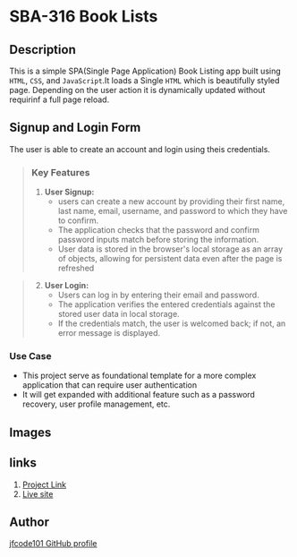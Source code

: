 # **SBA-316 Book Lists**

## Description

This is a simple SPA(Single Page Application) Book Listing app built using `HTML`, `CSS`, and `JavaScript`.It loads a Single `HTML` which is beautifully styled page. Depending on the user action it is dynamically updated without requirinf a full page reload.

##  Signup and Login Form

The user is able to create an account and login using theis credentials.

> ### Key Features
>   1. **User Signup:**
>        - users can create a new account by providing their first name, last name, email, username, and password to which they have to confirm.
>        - The application checks that the password and confirm password inputs match before storing the information.
>        - User data is stored in the browser's local storage as an array of objects, allowing for persistent data even after the page is refreshed


>   2. **User Login:**
>        - Users can log in by entering their email and password.
>        - The application verifies the entered credentials against the stored user data in local storage.
>        - If the credentials match, the user is welcomed back; if not, an error message is displayed.

### Use Case

- This project serve as foundational template for a more complex application that can require user authentication
- It will get expanded with additional feature such as a password recovery, user profile management, etc.

## Images

## links

1. [Project Link](https://github.com/jfcode101/mern-rtt33/tree/main/SBA-316) 
2. [Live site](https://jfcode101.github.io/mern-rtt33/SBA-316)

## Author

[jfcode101 GitHub profile](https://github.com/jfcode101)
